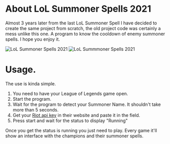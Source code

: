 # About LoL Summoner Spells 2021

Almost 3 years later from the last LoL Summoner Spell I have decided to create the same project from scratch, the old project code was certainly a mess unlike this one. A program to know the cooldown of enemy summoner spells. I hope you enjoy it.


![LoL Summoner Spells 2021](https://i.ibb.co/NVLWML9/index.png)
![LoL Summmoner Spells 2021](https://i.ibb.co/87sNb0J/Lo-L-Summoner-Spell-Timers.png)

# Usage.

The use is kinda simple.

1. You need to have your League of Legends game open.
2. Start the program.
3. Wait for the program to detect your Summoner Name. It shouldn't take more than 5 seconds.
4. Get your [Riot api key](https://developer.riotgames.com/) in their website and paste it in the field.
5. Press start and wait for the status to display "Running"

Once you get the status is running you just need to play. Every game it'll show an interface with the champions and their summoner spells.



